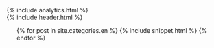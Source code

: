 ---
---
<html>
<head>
  <meta http-equiv="Content-Type" content="text/html; charset=utf-8"/>
  <link rel='stylesheet' href='/css/toc.css' type='text/css'/>
  {% include analytics.html %}
</head>
<body>

<div class='wrap'>
  {% include header.html %}
  <ul class='toc handwriting'>
    {% for post in site.categories.en %}
      {% include snippet.html %}
    {% endfor %}
  </ul>
</div>

</body>
</html>
